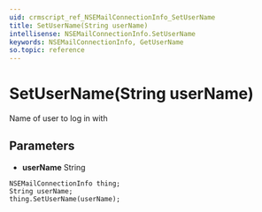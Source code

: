 ```yaml
---
uid: crmscript_ref_NSEMailConnectionInfo_SetUserName
title: SetUserName(String userName)
intellisense: NSEMailConnectionInfo.SetUserName
keywords: NSEMailConnectionInfo, GetUserName
so.topic: reference
---
```


# SetUserName(String userName)

Name of user to log in with

## Parameters

* **userName** String

```crmscript
NSEMailConnectionInfo thing;
String userName;
thing.SetUserName(userName);
```

